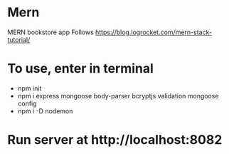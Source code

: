 # Mern
MERN bookstore app
Follows https://blog.logrocket.com/mern-stack-tutorial/

# To use, enter in terminal
- npm init
- npm i express mongoose body-parser bcryptjs validation mongoose config
- npm i -D nodemon

# Run server at http://localhost:8082
